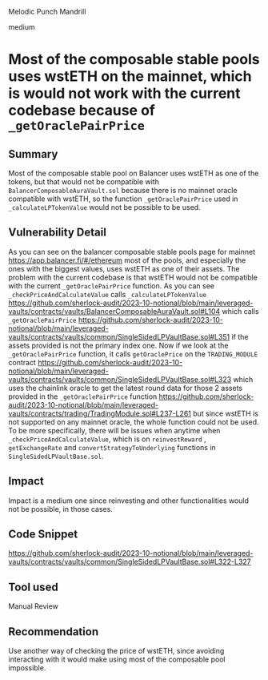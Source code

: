 Melodic Punch Mandrill

medium

# Most of the composable stable pools uses wstETH on the mainnet, which is would not work with the current codebase because of `_getOraclePairPrice`

## Summary
Most of the composable stable pool on Balancer uses wstETH as one of the tokens, but that would not be compatible with `BalancerComposableAuraVault.sol`  because there is no mainnet oracle compatible with wstETH, so the function `_getOraclePairPrice` used in `_calculateLPTokenValue` would not be possible to be used.
## Vulnerability Detail
As you can see on the balancer composable stable pools page for mainnet 
https://app.balancer.fi/#/ethereum
most of the pools, and especially the ones with the biggest values, uses wstETH as one of their assets. The problem with the current codebase is that wstETH would not be compatible with the current `_getOraclePairPrice` function. As you can see `_checkPriceAndCalculateValue` calls `_calculateLPTokenValue` 
https://github.com/sherlock-audit/2023-10-notional/blob/main/leveraged-vaults/contracts/vaults/BalancerComposableAuraVault.sol#L104
which calls `_getOraclePairPrice`
https://github.com/sherlock-audit/2023-10-notional/blob/main/leveraged-vaults/contracts/vaults/common/SingleSidedLPVaultBase.sol#L351
if the assets provided is not the primary index one. Now if we look at the `_getOraclePairPrice` function, it calls `getOraclePrice` on the `TRADING_MODULE` contract 
https://github.com/sherlock-audit/2023-10-notional/blob/main/leveraged-vaults/contracts/vaults/common/SingleSidedLPVaultBase.sol#L323
which uses the chainlink oracle to get the latest round data for those 2 assets provided in the `_getOraclePairPrice` function 
https://github.com/sherlock-audit/2023-10-notional/blob/main/leveraged-vaults/contracts/trading/TradingModule.sol#L237-L261
but since wstETH is not supported on any mainnet oracle, the whole function could not be used. To be more specifically, there will be issues when anytime when `_checkPriceAndCalculateValue`, which is on `reinvestReward` , `getExchangeRate` 
 and `convertStrategyToUnderlying` functions in `SingleSidedLPVaultBase.sol`.
## Impact
Impact is a medium one since reinvesting and other functionalities would not be possible, in those cases.
## Code Snippet
https://github.com/sherlock-audit/2023-10-notional/blob/main/leveraged-vaults/contracts/vaults/common/SingleSidedLPVaultBase.sol#L322-L327
## Tool used

Manual Review

## Recommendation
Use another way of checking the price of wstETH, since avoiding interacting with it would make using most of the composable pool impossible.